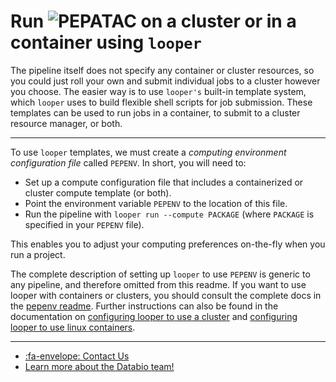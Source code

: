 # Run <img src="../../img/pepatac_logo_black.svg" alt="PEPATAC" class="img-fluid" style="max-height:35px; margin-top:-15px; margin-bottom:-10px"> on a cluster or in a container using `looper`

The pipeline itself does not specify any container or cluster resources, so you could just roll your own and submit individual jobs to a cluster however you choose. The easier way is to use `looper's` built-in template system, which `looper` uses to build flexible shell scripts for job submission. These templates can be used to run jobs in a container, to submit to a cluster resource manager, or both.

---

To use `looper` templates, we must create a *computing environment configuration file* called `PEPENV`. In short, you will need to:

- Set up a compute configuration file that includes a containerized or cluster compute template (or both).
- Point the environment variable `PEPENV` to the location of this file.
- Run the pipeline with `looper run --compute PACKAGE` (where `PACKAGE` is specified in your `PEPENV` file).

This enables you to adjust your computing preferences on-the-fly when you run a project.

The complete description of setting up `looper` to use `PEPENV` is generic to any pipeline, and therefore omitted from this readme. If you want to use looper with containers or clusters, you should consult the complete docs in the [pepenv readme](https://github.com/pepkit/pepenv). Further instructions can also be found in the documentation on [configuring looper to use a cluster](http://looper.readthedocs.io/en/latest/cluster-computing.html) and [configuring looper to use linux containers](https://looper.readthedocs.io/en/dev/containers.html).

---

- [:fa-envelope: Contact Us](../contact.md)
- [Learn more about the Databio team!](http://databio.org/)
